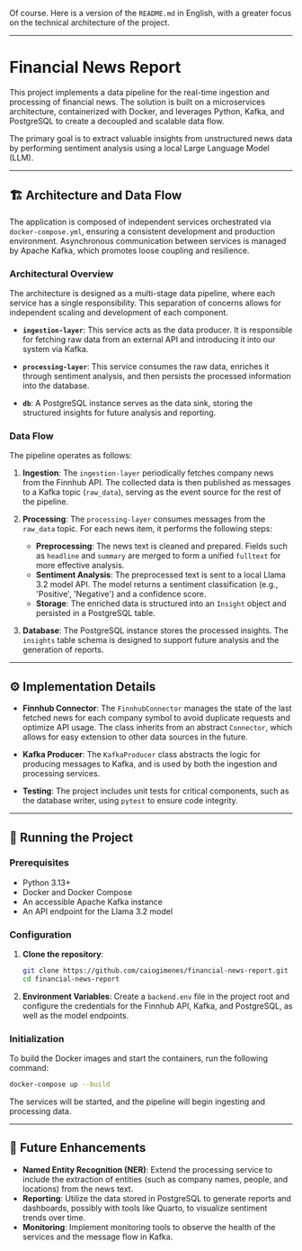 Of course. Here is a version of the `README.md` in English, with a greater focus on the technical architecture of the project.

-----

# Financial News Report

This project implements a data pipeline for the real-time ingestion and processing of financial news. The solution is built on a microservices architecture, containerized with Docker, and leverages Python, Kafka, and PostgreSQL to create a decoupled and scalable data flow.

The primary goal is to extract valuable insights from unstructured news data by performing sentiment analysis using a local Large Language Model (LLM).

-----

## 🏗️ Architecture and Data Flow

The application is composed of independent services orchestrated via `docker-compose.yml`, ensuring a consistent development and production environment. Asynchronous communication between services is managed by Apache Kafka, which promotes loose coupling and resilience.

### Architectural Overview

The architecture is designed as a multi-stage data pipeline, where each service has a single responsibility. This separation of concerns allows for independent scaling and development of each component.

  * **`ingestion-layer`**: This service acts as the data producer. It is responsible for fetching raw data from an external API and introducing it into our system via Kafka.

  * **`processing-layer`**: This service consumes the raw data, enriches it through sentiment analysis, and then persists the processed information into the database.

  * **`db`**: A PostgreSQL instance serves as the data sink, storing the structured insights for future analysis and reporting.

### Data Flow

The pipeline operates as follows:

1.  **Ingestion**: The `ingestion-layer` periodically fetches company news from the Finnhub API. The collected data is then published as messages to a Kafka topic (`raw_data`), serving as the event source for the rest of the pipeline.

2.  **Processing**: The `processing-layer` consumes messages from the `raw_data` topic. For each news item, it performs the following steps:

      * **Preprocessing**: The news text is cleaned and prepared. Fields such as `headline` and `summary` are merged to form a unified `fulltext` for more effective analysis.
      * **Sentiment Analysis**: The preprocessed text is sent to a local Llama 3.2 model API. The model returns a sentiment classification (e.g., 'Positive', 'Negative') and a confidence score.
      * **Storage**: The enriched data is structured into an `Insight` object and persisted in a PostgreSQL table.

3.  **Database**: The PostgreSQL instance stores the processed insights. The `insights` table schema is designed to support future analysis and the generation of reports.

-----

## ⚙️ Implementation Details

  * **Finnhub Connector**: The `FinnhubConnector` manages the state of the last fetched news for each company symbol to avoid duplicate requests and optimize API usage. The class inherits from an abstract `Connector`, which allows for easy extension to other data sources in the future.

  * **Kafka Producer**: The `KafkaProducer` class abstracts the logic for producing messages to Kafka, and is used by both the ingestion and processing services.

  * **Testing**: The project includes unit tests for critical components, such as the database writer, using `pytest` to ensure code integrity.

-----

## 🏁 Running the Project

### Prerequisites

  * Python 3.13+
  * Docker and Docker Compose
  * An accessible Apache Kafka instance
  * An API endpoint for the Llama 3.2 model

### Configuration

1.  **Clone the repository**:
    ```bash
    git clone https://github.com/caiogimenes/financial-news-report.git
    cd financial-news-report
    ```
2.  **Environment Variables**: Create a `backend.env` file in the project root and configure the credentials for the Finnhub API, Kafka, and PostgreSQL, as well as the model endpoints.

### Initialization

To build the Docker images and start the containers, run the following command:

```bash
docker-compose up --build
```

The services will be started, and the pipeline will begin ingesting and processing data.

-----

## 🔮 Future Enhancements

  * **Named Entity Recognition (NER)**: Extend the processing service to include the extraction of entities (such as company names, people, and locations) from the news text.
  * **Reporting**: Utilize the data stored in PostgreSQL to generate reports and dashboards, possibly with tools like Quarto, to visualize sentiment trends over time.
  * **Monitoring**: Implement monitoring tools to observe the health of the services and the message flow in Kafka.
